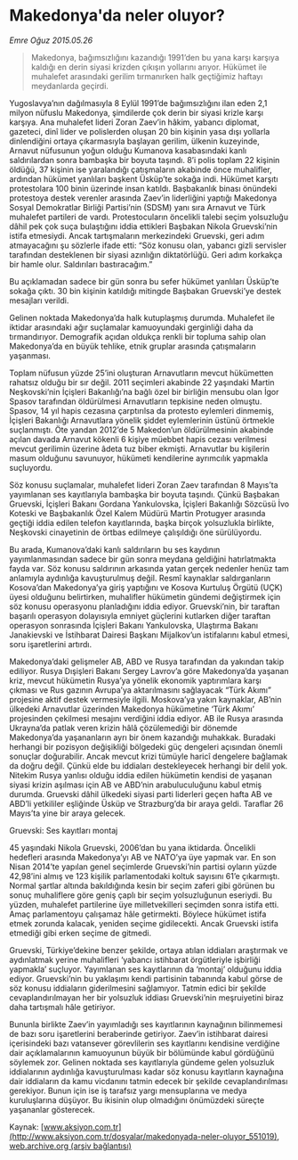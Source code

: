 # Makedonya'da neler oluyor?

*Emre Oğuz 2015.05.26*

<div class="pNewsDetailMainContent" itemprop="articleBody">
 <blockquote>
  <p>
   Makedonya, bağımsızlığını kazandığı 1991’den bu yana karşı karşıya kaldığı en derin siyasi krizden çıkışın yollarını arıyor. Hükümet ile muhalefet arasındaki gerilim tırmanırken halk geçtiğimiz haftayı meydanlarda geçirdi.
  </p>
 </blockquote>
 <p>
  Yugoslavya’nın dağılmasıyla 8 Eylül 1991’de bağımsızlığını ilan eden 2,1 milyon nüfuslu Makedonya, şimdilerde çok derin bir siyasi krizle karşı karşıya. Ana muhalefet lideri Zoran Zaev’in hâkim, yabancı diplomat, gazeteci, dinî lider ve polislerden oluşan 20 bin kişinin yasa dışı yollarla dinlendiğini ortaya çıkarmasıyla başlayan gerilim, ülkenin kuzeyinde, Arnavut nüfusunun yoğun olduğu Kumanova kasabasındaki kanlı saldırılardan sonra bambaşka bir boyuta taşındı. 8’i polis toplam 22 kişinin öldüğü, 37 kişinin ise yaralandığı çatışmaların akabinde önce muhalifler, ardından hükümet yanlıları başkent Üsküp’te sokağa indi. Hükümet karşıtı protestolara 100 binin üzerinde insan katıldı. Başbakanlık binası önündeki protestoya destek verenler arasında Zaev’in liderliğini yaptığı Makedonya Sosyal Demokratlar Birliği Partisi’nin (SDSM) yanı sıra Arnavut ve Türk muhalefet partileri de vardı. Protestocuların öncelikli talebi seçim yolsuzluğu dâhil pek çok suça bulaştığını iddia ettikleri Başbakan Nikola Gruevski’nin istifa etmesiydi. Ancak tartışmaların merkezindeki Gruevski, geri adım atmayacağını şu sözlerle ifade etti: “Söz konusu olan, yabancı gizli servisler tarafından desteklenen bir siyasi azınlığın diktatörlüğü. Geri adım korkakça bir hamle olur. Saldırıları bastıracağım.”
 </p>
 <p>
  Bu açıklamadan sadece bir gün sonra bu sefer hükümet yanlıları Üsküp’te sokağa çıktı. 30 bin kişinin katıldığı mitingde Başbakan Gruevski’ye destek mesajları verildi.
 </p>
 <p>
  Gelinen noktada Makedonya’da halk kutuplaşmış durumda. Muhalefet ile iktidar arasındaki ağır suçlamalar kamuoyundaki gerginliği daha da tırmandırıyor. Demografik açıdan oldukça renkli bir topluma sahip olan Makedonya’da en büyük tehlike, etnik gruplar arasında çatışmaların yaşanması.
 </p>
 <p>
  Toplam nüfusun yüzde 25’ini oluşturan Arnavutların mevcut hükümetten rahatsız olduğu bir sır değil. 2011 seçimleri akabinde 22 yaşındaki Martin Neşkovski’nin İçişleri Bakanlığı’na bağlı özel bir birliğin mensubu olan İgor Spasov tarafından öldürülmesi Arnavutların tepkisine neden olmuştu. Spasov, 14 yıl hapis cezasına çarptırılsa da protesto eylemleri dinmemiş, İçişleri Bakanlığı Arnavutlara yönelik şiddet eylemlerinin üstünü örtmekle suçlanmıştı. Öte yandan 2012’de 5 Makedon’un öldürülmesinin akabinde açılan davada Arnavut kökenli 6 kişiye müebbet hapis cezası verilmesi mevcut gerilimin üzerine âdeta tuz biber ekmişti. Arnavutlar bu kişilerin masum olduğunu savunuyor, hükümeti kendilerine ayrımcılık yapmakla suçluyordu.
 </p>
 <p>
  Söz konusu suçlamalar, muhalefet lideri Zoran Zaev tarafından 8 Mayıs’ta yayımlanan ses kayıtlarıyla bambaşka bir boyuta taşındı. Çünkü Başbakan Gruevski, İçişleri Bakanı Gordana Yankulovska, İçişleri Bakanlığı Sözcüsü İvo Koteski ve Başbakanlık Özel Kalem Müdürü Martin Protugyer arasında geçtiği iddia edilen telefon kayıtlarında, başka birçok yolsuzlukla birlikte, Neşkovski cinayetinin de örtbas edilmeye çalışıldığı öne sürülüyordu.
 </p>
 <p>
  Bu arada, Kumanova’daki kanlı saldırıların bu ses kaydının yayımlanmasından sadece bir gün sonra meydana geldiğini hatırlatmakta fayda var. Söz konusu saldırının arkasında yatan gerçek nedenler henüz tam anlamıyla aydınlığa kavuşturulmuş değil. Resmî kaynaklar saldırganların Kosova’dan Makedonya’ya giriş yaptığını ve Kosova Kurtuluş Örgütü (UÇK) üyesi olduğunu belirtirken, muhalifler hükümetin gündemi değiştirmek için söz konusu operasyonu planladığını iddia ediyor. Gruevski’nin, bir taraftan başarılı operasyon dolayısıyla emniyet güçlerini kutlarken diğer taraftan operasyon sonrasında İçişleri Bakanı Yankulovska, Ulaştırma Bakanı Janakievski ve İstihbarat Dairesi Başkanı Mijalkov’un istifalarını kabul etmesi, soru işaretlerini artırdı.
 </p>
 <p>
  Makedonya’daki gelişmeler AB, ABD ve Rusya tarafından da yakından takip ediliyor. Rusya Dışişleri Bakanı Sergey Lavrov’a göre Makedonya’da yaşanan kriz, mevcut hükümetin Rusya’ya yönelik ekonomik yaptırımlara karşı çıkması ve Rus gazının Avrupa’ya aktarılmasını sağlayacak “Türk Akımı” projesine aktif destek vermesiyle ilgili. Moskova’ya yakın kaynaklar, AB’nin ülkedeki Arnavutlar üzerinden Makedonya hükümetine ‘Türk Akımı’ projesinden çekilmesi mesajını verdiğini iddia ediyor. AB ile Rusya arasında Ukrayna’da patlak veren krizin hâlâ çözülemediği bir dönemde Makedonya’da yaşananların ayrı bir önem kazandığı muhakkak. Buradaki herhangi bir pozisyon değişikliği bölgedeki güç dengeleri açısından önemli sonuçlar doğurabilir. Ancak mevcut krizi tümüyle haricî dengelere bağlamak da doğru değil. Çünkü elde bu iddiaları destekleyecek herhangi bir delil yok. Nitekim Rusya yanlısı olduğu iddia edilen hükümetin kendisi de yaşanan siyasi krizin aşılması için AB ve ABD’nin arabuluculuğunu kabul etmiş durumda. Gruevski dâhil ülkedeki siyasi parti liderleri geçen hafta AB ve ABD’li yetkililer eşliğinde Üsküp ve Strazburg’da bir araya geldi. Taraflar 26 Mayıs’ta yine bir araya gelecek.
 </p>
 <p>
  Gruevski: Ses kayıtları montaj
 </p>
 <p>
  45 yaşındaki Nikola Gruevski, 2006’dan bu yana iktidarda. Öncelikli hedefleri arasında Makedonya’yı AB ve NATO’ya üye yapmak var. En son Nisan 2014’te yapılan genel seçimlerde Gruevski’nin partisi oyların yüzde 42,98’ini almış ve 123 kişilik parlamentodaki koltuk sayısını 61’e çıkarmıştı. Normal şartlar altında bakıldığında kesin bir seçim zaferi gibi görünen bu sonuç muhaliflere göre geniş çaplı bir seçim yolsuzluğunun eseriydi. Bu yüzden, muhalefet partilerine üye milletvekilleri seçimden sonra istifa etti. Amaç parlamentoyu çalışamaz hâle getirmekti. Böylece hükümet istifa etmek zorunda kalacak, yeniden seçime gidilecekti. Ancak Gruevski istifa etmediği gibi erken seçime de gitmedi.
 </p>
 <p>
  Gruevski, Türkiye’dekine benzer şekilde, ortaya atılan iddiaları araştırmak ve aydınlatmak yerine muhalifleri ‘yabancı istihbarat örgütleriyle işbirliği yapmakla’ suçluyor. Yayımlanan ses kayıtlarının da ‘montaj’ olduğunu iddia ediyor. Gruevski’nin bu yaklaşımı kendi partisinin tabanında kabul görse de söz konusu iddiaların giderilmesini sağlamıyor. Tatmin edici bir şekilde cevaplandırılmayan her bir yolsuzluk iddiası Gruevski’nin meşruiyetini biraz daha tartışmalı hâle getiriyor.
 </p>
 <p>
  Bununla birlikte Zaev’in yayımladığı ses kayıtlarının kaynağının bilinmemesi de bazı soru işaretlerini beraberinde getiriyor. Zaev’in istihbarat dairesi içerisindeki bazı vatansever görevlilerin ses kayıtlarını kendisine verdiğine dair açıklamalarının kamuoyunun büyük bir bölümünde kabul gördüğünü söylemek zor. Gelinen noktada ses kayıtlarıyla gündeme gelen yolsuzluk iddialarının aydınlığa kavuşturulması kadar söz konusu kayıtların kaynağına dair iddiaların da kamu vicdanını tatmin edecek bir şekilde cevaplandırılması gerekiyor. Bunun için ise iş tarafsız yargı mensuplarına ve medya kuruluşlarına düşüyor. Bu ikisinin olup olmadığını önümüzdeki süreçte yaşananlar gösterecek.
 </p>
</div>


Kaynak: [www.aksiyon.com.tr](http://www.aksiyon.com.tr/dosyalar/makedonyada-neler-oluyor_551019), [web.archive.org (arşiv bağlantısı)](http://web.archive.org/web/20150719023401/http://www.aksiyon.com.tr/dosyalar/makedonyada-neler-oluyor_551019)
